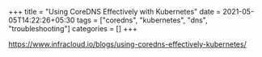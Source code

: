 +++
title = "Using CoreDNS Effectively with Kubernetes"
date = 2021-05-05T14:22:26+05:30
tags = ["coredns", "kubernetes", "dns", "troubleshooting"]
categories = []
+++

https://www.infracloud.io/blogs/using-coredns-effectively-kubernetes/
